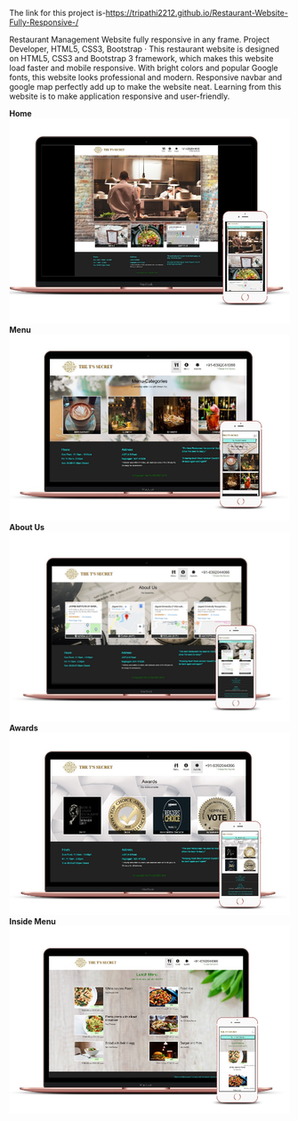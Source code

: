 The link for this project is-https://tripathi2212.github.io/Restaurant-Website-Fully-Responsive-/

Restaurant Management Website fully responsive in any frame.
Project Developer, HTML5, CSS3, Bootstrap · This restaurant website is designed on HTML5, CSS3 and Bootstrap 3 framework, which makes this website load faster and mobile responsive. With bright colors and popular Google fonts, this website looks professional and modern. Responsive navbar and google map perfectly add up to make the website neat.
Learning from this website is to make application responsive and user-friendly.

   **Home**
![](Images/1.jpg)
   **Menu**
![](Images/2.jpg)
   **About Us**
![](Images/3.jpg)
   **Awards**
![](Images/4.jpg)
   **Inside Menu**
![](Images/5.jpg)

